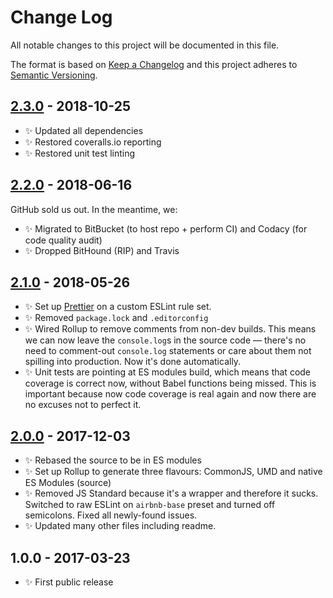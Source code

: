 # Change Log

All notable changes to this project will be documented in this file.

The format is based on [Keep a Changelog](http://keepachangelog.com/)
and this project adheres to [Semantic Versioning](http://semver.org/).

## [2.3.0] - 2018-10-25

- ✨ Updated all dependencies
- ✨ Restored coveralls.io reporting
- ✨ Restored unit test linting

## [2.2.0] - 2018-06-16

GitHub sold us out. In the meantime, we:

- ✨ Migrated to BitBucket (to host repo + perform CI) and Codacy (for code quality audit)
- ✨ Dropped BitHound (RIP) and Travis

## [2.1.0] - 2018-05-26

- ✨ Set up [Prettier](https://prettier.io) on a custom ESLint rule set.
- ✨ Removed `package.lock` and `.editorconfig`
- ✨ Wired Rollup to remove comments from non-dev builds. This means we can now leave the `console.log`s in the source code — there's no need to comment-out `console.log` statements or care about them not spilling into production. Now it's done automatically.
- ✨ Unit tests are pointing at ES modules build, which means that code coverage is correct now, without Babel functions being missed. This is important because now code coverage is real again and now there are no excuses not to perfect it.

## [2.0.0] - 2017-12-03

- ✨ Rebased the source to be in ES modules
- ✨ Set up Rollup to generate three flavours: CommonJS, UMD and native ES Modules (source)
- ✨ Removed JS Standard because it's a wrapper and therefore it sucks. Switched to raw ESLint on `airbnb-base` preset and turned off semicolons. Fixed all newly-found issues.
- ✨ Updated many other files including readme.

## 1.0.0 - 2017-03-23

- ✨ First public release

[2.0.0]: https://bitbucket.org/codsen/str-indexes-of-plus/branches/compare/v2.0.0%0Dv1.0.3#diff
[2.1.0]: https://bitbucket.org/codsen/str-indexes-of-plus/branches/compare/v2.1.0%0Dv2.0.5#diff
[2.2.0]: https://bitbucket.org/codsen/str-indexes-of-plus/branches/compare/v2.2.0%0Dv2.1.0#diff
[2.3.0]: https://bitbucket.org/codsen/str-indexes-of-plus/branches/compare/v2.3.0%0Dv2.2.2#diff

